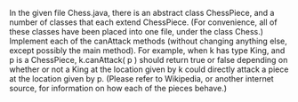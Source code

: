 In the given file Chess.java, there is an abstract class ChessPiece, and a number of classes that each extend ChessPiece. (For convenience, all of these classes have been placed into one file, under the class Chess.) Implement each of the canAttack methods (without changing anything else, except possibly the main method). For example, when k has type King, and p is a ChessPiece, k.canAttack( p ) should return true or false depending on whether or not a King at the location given by k could directly attack a piece at the location given by p. (Please refer to Wikipedia, or another internet source, for information on how each of the pieces behave.)
